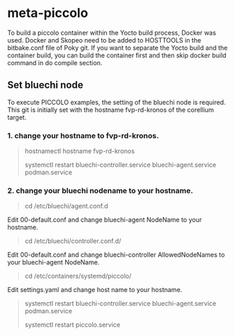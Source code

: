 # meta-piccolo

To build a piccolo container within the Yocto build process, Docker was used. Docker and Skopeo need to be added to HOSTTOOLS in the bitbake.conf file of Poky git.
If you want to separate the Yocto build and the container build, you can build the container first and then skip docker build command in do compile section.

## Set bluechi node

To execute PICCOLO examples, the setting of the bluechi node is required. This git is initially set with the hostname fvp-rd-kronos of the corellium target.

### 1. change your hostname to fvp-rd-kronos.
> hostnamectl hostname fvp-rd-kronos
> 
> systemctl restart bluechi-controller.service bluechi-agent.service podman.service

### 2. change your bluechi nodename to your hostname.
> cd /etc/bluechi/agent.conf.d
> 
Edit 00-default.conf and change bluechi-agent NodeName to your hostname.
> cd /etc/bluechi/controller.conf.d/
> 
Edit 00-default.conf and change bluechi-controller AllowedNodeNames to your bluechi-agent NodeName.
> cd /etc/containers/systemd/piccolo/
> 
Edit settings.yaml and change host name to your hostname.
> systemctl restart bluechi-controller.service bluechi-agent.service podman.service
> 
> systemctl restart piccolo.service
